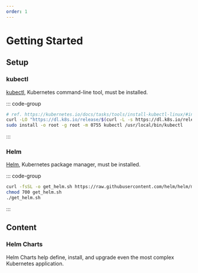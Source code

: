 ```yaml
---
order: 1
---
```


# Getting Started

## Setup

### kubectl

[kubectl](https://kubernetes.io/docs/tasks/tools/#kubectl), Kubernetes command-line tool, must be installed.

::: code-group

```bash [Linux (binary)]
# ref. https://kubernetes.io/docs/tasks/tools/install-kubectl-linux/#install-kubectl-binary-with-curl-on-linux
curl -LO "https://dl.k8s.io/release/$(curl -L -s https://dl.k8s.io/release/stable.txt)/bin/linux/amd64/kubectl"
sudo install -o root -g root -m 0755 kubectl /usr/local/bin/kubectl
```

:::

### Helm

[Helm](https://helm.sh/), Kubernetes package manager, must be installed.

::: code-group

```bash [Linux (script)]
curl -fsSL -o get_helm.sh https://raw.githubusercontent.com/helm/helm/main/scripts/get-helm-3
chmod 700 get_helm.sh
./get_helm.sh
```

:::

## Content

### Helm Charts

Helm Charts help define, install, and upgrade even the most complex Kubernetes application.
